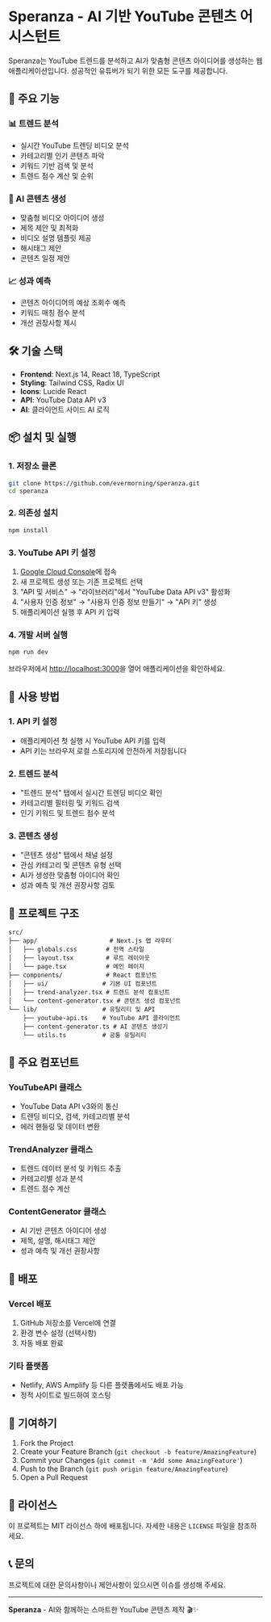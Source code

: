 # Speranza - AI 기반 YouTube 콘텐츠 어시스턴트

Speranza는 YouTube 트렌드를 분석하고 AI가 맞춤형 콘텐츠 아이디어를 생성하는 웹 애플리케이션입니다. 성공적인 유튜버가 되기 위한 모든 도구를 제공합니다.

## 🚀 주요 기능

### 📊 트렌드 분석
- 실시간 YouTube 트렌딩 비디오 분석
- 카테고리별 인기 콘텐츠 파악
- 키워드 기반 검색 및 분석
- 트렌드 점수 계산 및 순위

### 🤖 AI 콘텐츠 생성
- 맞춤형 비디오 아이디어 생성
- 제목 제안 및 최적화
- 비디오 설명 템플릿 제공
- 해시태그 제안
- 콘텐츠 일정 제안

### 📈 성과 예측
- 콘텐츠 아이디어의 예상 조회수 예측
- 키워드 매칭 점수 분석
- 개선 권장사항 제시

## 🛠️ 기술 스택

- **Frontend**: Next.js 14, React 18, TypeScript
- **Styling**: Tailwind CSS, Radix UI
- **Icons**: Lucide React
- **API**: YouTube Data API v3
- **AI**: 클라이언트 사이드 AI 로직

## 📦 설치 및 실행

### 1. 저장소 클론
```bash
git clone https://github.com/evermorning/speranza.git
cd speranza
```

### 2. 의존성 설치
```bash
npm install
```

### 3. YouTube API 키 설정
1. [Google Cloud Console](https://console.developers.google.com/)에 접속
2. 새 프로젝트 생성 또는 기존 프로젝트 선택
3. "API 및 서비스" → "라이브러리"에서 "YouTube Data API v3" 활성화
4. "사용자 인증 정보" → "사용자 인증 정보 만들기" → "API 키" 생성
5. 애플리케이션 실행 후 API 키 입력

### 4. 개발 서버 실행
```bash
npm run dev
```

브라우저에서 [http://localhost:3000](http://localhost:3000)을 열어 애플리케이션을 확인하세요.

## 🎯 사용 방법

### 1. API 키 설정
- 애플리케이션 첫 실행 시 YouTube API 키를 입력
- API 키는 브라우저 로컬 스토리지에 안전하게 저장됩니다

### 2. 트렌드 분석
- "트렌드 분석" 탭에서 실시간 트렌딩 비디오 확인
- 카테고리별 필터링 및 키워드 검색
- 인기 키워드 및 트렌드 점수 분석

### 3. 콘텐츠 생성
- "콘텐츠 생성" 탭에서 채널 설정
- 관심 카테고리 및 콘텐츠 유형 선택
- AI가 생성한 맞춤형 아이디어 확인
- 성과 예측 및 개선 권장사항 검토

## 📁 프로젝트 구조

```
src/
├── app/                    # Next.js 앱 라우터
│   ├── globals.css        # 전역 스타일
│   ├── layout.tsx         # 루트 레이아웃
│   └── page.tsx           # 메인 페이지
├── components/            # React 컴포넌트
│   ├── ui/               # 기본 UI 컴포넌트
│   ├── trend-analyzer.tsx # 트렌드 분석 컴포넌트
│   └── content-generator.tsx # 콘텐츠 생성 컴포넌트
└── lib/                  # 유틸리티 및 API
    ├── youtube-api.ts    # YouTube API 클라이언트
    ├── content-generator.ts # AI 콘텐츠 생성기
    └── utils.ts          # 공통 유틸리티
```

## 🔧 주요 컴포넌트

### YouTubeAPI 클래스
- YouTube Data API v3와의 통신
- 트렌딩 비디오, 검색, 카테고리별 분석
- 에러 핸들링 및 데이터 변환

### TrendAnalyzer 클래스
- 트렌드 데이터 분석 및 키워드 추출
- 카테고리별 성과 분석
- 트렌드 점수 계산

### ContentGenerator 클래스
- AI 기반 콘텐츠 아이디어 생성
- 제목, 설명, 해시태그 제안
- 성과 예측 및 개선 권장사항

## 🚀 배포

### Vercel 배포
1. GitHub 저장소를 Vercel에 연결
2. 환경 변수 설정 (선택사항)
3. 자동 배포 완료

### 기타 플랫폼
- Netlify, AWS Amplify 등 다른 플랫폼에서도 배포 가능
- 정적 사이트로 빌드하여 호스팅

## 🤝 기여하기

1. Fork the Project
2. Create your Feature Branch (`git checkout -b feature/AmazingFeature`)
3. Commit your Changes (`git commit -m 'Add some AmazingFeature'`)
4. Push to the Branch (`git push origin feature/AmazingFeature`)
5. Open a Pull Request

## 📄 라이선스

이 프로젝트는 MIT 라이선스 하에 배포됩니다. 자세한 내용은 `LICENSE` 파일을 참조하세요.

## 📞 문의

프로젝트에 대한 문의사항이나 제안사항이 있으시면 이슈를 생성해 주세요.

---

**Speranza** - AI와 함께하는 스마트한 YouTube 콘텐츠 제작 🎬✨